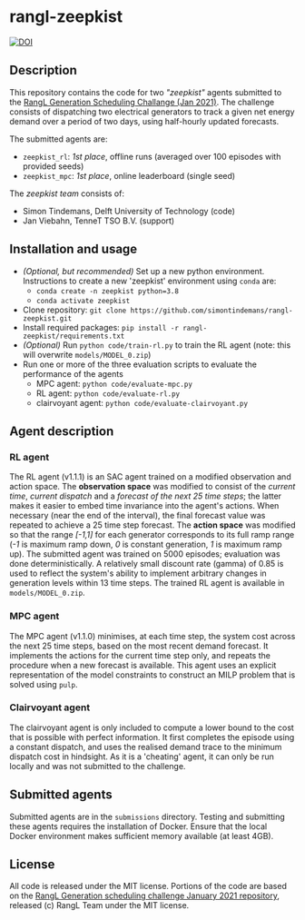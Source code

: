 # rangl-zeepkist
[![DOI](https://zenodo.org/badge/329377250.svg)](https://zenodo.org/badge/latestdoi/329377250)

## Description
This repository contains the code for two *"zeepkist"* agents submitted to the [RangL Generation Scheduling Challange (Jan 2021)](http://challenge1-rangl.uksouth.cloudapp.azure.com:8888/web/challenges/challenge-page/1/overview). The challenge consists of dispatching two electrical generators to track a given net energy demand over a period of two days, using half-hourly updated forecasts.

The submitted agents are:
* ``zeepkist_rl``: *1st place*, offline runs (averaged over 100 episodes with provided seeds)
* ``zeepkist_mpc``: *1st place*, online leaderboard (single seed)

The *zeepkist team* consists of:
- Simon Tindemans, Delft University of Technology (code)
- Jan Viebahn, TenneT TSO B.V. (support)

## Installation and usage
* *(Optional, but recommended)* Set up a new python environment. Instructions to create a new 'zeepkist' environment using ``conda`` are:
    - ``conda create -n zeepkist python=3.8``
    - ``conda activate zeepkist``
* Clone repository: ``git clone https://github.com/simontindemans/rangl-zeepkist.git``
* Install required packages: ``pip install -r rangl-zeepkist/requirements.txt``
* *(Optional)* Run ``python code/train-rl.py`` to train the RL agent (note: this will overwrite ``models/MODEL_0.zip``)
* Run one or more of the three evaluation scripts to evaluate the performance of the agents
    - MPC agent: ``python code/evaluate-mpc.py`` 
    - RL agent: ``python code/evaluate-rl.py``
    - clairvoyant agent: ``python code/evaluate-clairvoyant.py``

## Agent description
### RL agent
The RL agent (v1.1.1) is an SAC agent trained on a modified observation and action space. The **observation space** was modified to consist of the *current time*, *current dispatch* and a *forecast of the next 25 time steps*; the latter makes it easier to embed time invariance into the agent's actions. When necessary (near the end of the interval), the final forecast value was repeated to achieve a 25 time step forecast. The **action space** was modified so that the range *\[-1,1\]* for each generator corresponds to its full ramp range (*-1* is maximum ramp down, *0* is constant generation, *1* is maximum ramp up). The submitted agent was trained on 5000 episodes; evaluation was done deterministically. A relatively small discount rate (gamma) of 0.85 is used to reflect the system's ability to implement arbitrary changes in generation levels within 13 time steps. The trained RL agent is available in ``models/MODEL_0.zip``.

### MPC agent
The MPC agent (v1.1.0) minimises, at each time step, the system cost across the next 25 time steps, based on the most recent demand forecast. It implements the actions for the current time step only, and repeats the procedure when a new forecast is available. This agent uses an explicit representation of the model constraints to construct an MILP problem that is solved using ``pulp``.

### Clairvoyant agent
The clairvoyant agent is only included to compute a lower bound to the cost that is possible with perfect information. It first completes the episode using a constant dispatch, and uses the realised demand trace to the minimum dispatch cost in hindsight. As it is a 'cheating' agent, it can only be run locally and was not submitted to the challenge. 

## Submitted agents
Submitted agents are in the ``submissions`` directory. Testing and submitting these agents requires the installation of Docker. Ensure that the local Docker environment makes sufficient memory available (at least 4GB). 

## License
All code is released under the MIT license. Portions of the code are based on the [RangL Generation scheduling challenge January 2021 repository](https://gitlab.com/rangl-public/generation-scheduling-challenge-january-2021), released (c) RangL Team under the MIT license.
